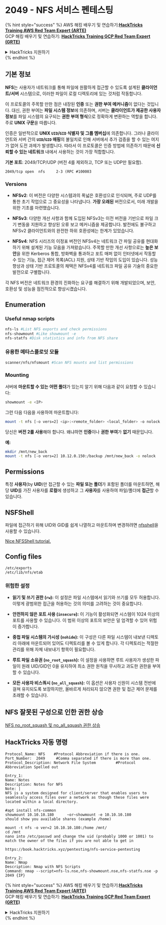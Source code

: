 # 2049 - NFS 서비스 펜테스팅

{% hint style="success" %}
AWS 해킹 배우기 및 연습하기:<img src="/.gitbook/assets/arte.png" alt="" data-size="line">[**HackTricks Training AWS Red Team Expert (ARTE)**](https://training.hacktricks.xyz/courses/arte)<img src="/.gitbook/assets/arte.png" alt="" data-size="line">\
GCP 해킹 배우기 및 연습하기: <img src="/.gitbook/assets/grte.png" alt="" data-size="line">[**HackTricks Training GCP Red Team Expert (GRTE)**<img src="/.gitbook/assets/grte.png" alt="" data-size="line">](https://training.hacktricks.xyz/courses/grte)

<details>

<summary>HackTricks 지원하기</summary>

* [**구독 계획**](https://github.com/sponsors/carlospolop) 확인하기!
* **💬 [**Discord 그룹**](https://discord.gg/hRep4RUj7f) 또는 [**텔레그램 그룹**](https://t.me/peass)에 참여하거나 **Twitter** 🐦 [**@hacktricks\_live**](https://twitter.com/hacktricks\_live)**를 팔로우하세요.**
* **[**HackTricks**](https://github.com/carlospolop/hacktricks) 및 [**HackTricks Cloud**](https://github.com/carlospolop/hacktricks-cloud) 깃허브 리포지토리에 PR을 제출하여 해킹 트릭을 공유하세요.**

</details>
{% endhint %}

## **기본 정보**

**NFS**는 사용자가 네트워크를 통해 파일에 원활하게 접근할 수 있도록 설계된 **클라이언트/서버** 시스템으로, 이러한 파일이 로컬 디렉토리에 있는 것처럼 작동합니다.

이 프로토콜의 주목할 만한 점은 내장된 **인증** 또는 **권한 부여 메커니즘**이 없다는 것입니다. 대신, 권한 부여는 **파일 시스템 정보**에 의존하며, 서버는 **클라이언트가 제공한 사용자 정보**를 파일 시스템의 요구되는 **권한 부여 형식**으로 정확하게 변환하는 역할을 합니다. 주로 **UNIX 구문**을 따릅니다.

인증은 일반적으로 **UNIX `UID`/`GID` 식별자 및 그룹 멤버십**에 의존합니다. 그러나 클라이언트와 서버 간의 **`UID`/`GID` 매핑**의 불일치로 인해 서버에서 추가 검증을 할 수 있는 여지가 없어 도전 과제가 발생합니다. 따라서 이 프로토콜은 인증 방법에 의존하기 때문에 **신뢰할 수 있는 네트워크** 내에서 사용하는 것이 가장 적합합니다.

**기본 포트**: 2049/TCP/UDP (버전 4를 제외하고, TCP 또는 UDP만 필요함).
```
2049/tcp open  nfs     2-3 (RPC #100003
```
### Versions

- **NFSv2**: 이 버전은 다양한 시스템과의 폭넓은 호환성으로 인식되며, 주로 UDP를 통한 초기 작업으로 그 중요성을 나타냅니다. **가장 오래된** 버전으로서, 미래 개발을 위한 기초를 마련했습니다.

- **NFSv3**: 다양한 개선 사항과 함께 도입된 NFSv3는 이전 버전을 기반으로 파일 크기 변동을 지원하고 향상된 오류 보고 메커니즘을 제공합니다. 발전에도 불구하고 NFSv2 클라이언트와의 완전한 하위 호환성에는 한계가 있었습니다.

- **NFSv4**: NFS 시리즈의 이정표 버전인 NFSv4는 네트워크 간 파일 공유를 현대화하기 위해 설계된 기능 모음을 가져왔습니다. 주목할 만한 개선 사항으로는 **높은 보안**을 위한 Kerberos 통합, 방화벽을 통과하고 포트 매퍼 없이 인터넷에서 작동할 수 있는 기능, 접근 제어 목록(ACL) 지원, 상태 기반 작업의 도입이 있습니다. 성능 향상과 상태 기반 프로토콜의 채택은 NFSv4를 네트워크 파일 공유 기술의 중요한 발전으로 구별합니다.

각 NFS 버전은 네트워크 환경의 진화하는 요구를 해결하기 위해 개발되었으며, 보안, 호환성 및 성능을 점진적으로 향상시켰습니다.

## Enumeration

### Useful nmap scripts
```bash
nfs-ls #List NFS exports and check permissions
nfs-showmount #Like showmount -e
nfs-statfs #Disk statistics and info from NFS share
```
### 유용한 메타스플로잇 모듈
```bash
scanner/nfs/nfsmount #Scan NFS mounts and list permissions
```
### Mounting

서버에 **마운트할 수 있는** **어떤 폴더**가 있는지 알기 위해 다음과 같이 요청할 수 있습니다:
```bash
showmount -e <IP>
```
그런 다음 다음을 사용하여 마운트합니다:
```bash
mount -t nfs [-o vers=2] <ip>:<remote_folder> <local_folder> -o nolock
```
당신은 **버전 2를 사용**해야 합니다. 왜냐하면 **인증**이나 **권한 부여**가 **없기** 때문입니다.

**예:**
```bash
mkdir /mnt/new_back
mount -t nfs [-o vers=2] 10.12.0.150:/backup /mnt/new_back -o nolock
```
## Permissions

특정 **사용자**(by **UID**)만 접근할 수 있는 **파일 또는 폴더**가 포함된 폴더를 마운트하면, 해당 **UID**를 가진 사용자를 **로컬**에 생성하고 그 **사용자**를 사용하여 파일/폴더에 **접근**할 수 있습니다.

## NSFShell

파일에 접근하기 위해 UID와 GID를 쉽게 나열하고 마운트하며 변경하려면 [nfsshell](https://github.com/NetDirect/nfsshell)을 사용할 수 있습니다.

[Nice NFSShell tutorial.](https://www.pentestpartners.com/security-blog/using-nfsshell-to-compromise-older-environments/)

## Config files
```
/etc/exports
/etc/lib/nfs/etab
```
### 위험한 설정

- **읽기 및 쓰기 권한 (`rw`):** 이 설정은 파일 시스템에서 읽기와 쓰기를 모두 허용합니다. 이렇게 광범위한 접근을 허용하는 것의 의미를 고려하는 것이 중요합니다.

- **안전하지 않은 포트 사용 (`insecure`):** 이 기능이 활성화되면 시스템이 1024 이상의 포트를 사용할 수 있습니다. 이 범위 이상의 포트의 보안은 덜 엄격할 수 있어 위험이 증가합니다.

- **중첩 파일 시스템의 가시성 (`nohide`):** 이 구성은 다른 파일 시스템이 내보낸 디렉토리 아래에 마운트되어 있어도 디렉토리를 볼 수 있게 합니다. 각 디렉토리는 적절한 관리를 위해 자체 내보내기 항목이 필요합니다.

- **루트 파일 소유권 (`no_root_squash`):** 이 설정을 사용하면 루트 사용자가 생성한 파일이 원래 UID/GID인 0을 유지하여 최소 권한 원칙을 무시하고 과도한 권한을 부여할 수 있습니다.

- **모든 사용자 비스쿼시 (`no_all_squash`):** 이 옵션은 사용자 신원이 시스템 전반에 걸쳐 유지되도록 보장하지만, 올바르게 처리되지 않으면 권한 및 접근 제어 문제를 초래할 수 있습니다.

## NFS 잘못된 구성으로 인한 권한 상승

[NFS no\_root\_squash 및 no\_all\_squash 권한 상승](../linux-hardening/privilege-escalation/nfs-no\_root\_squash-misconfiguration-pe.md)

## HackTricks 자동 명령
```
Protocol_Name: NFS    #Protocol Abbreviation if there is one.
Port_Number:  2049     #Comma separated if there is more than one.
Protocol_Description: Network File System         #Protocol Abbreviation Spelled out

Entry_1:
Name: Notes
Description: Notes for NFS
Note: |
NFS is a system designed for client/server that enables users to seamlessly access files over a network as though these files were located within a local directory.

#apt install nfs-common
showmount 10.10.10.180      ~or~showmount -e 10.10.10.180
should show you available shares (example /home)

mount -t nfs -o ver=2 10.10.10.180:/home /mnt/
cd /mnt
nano into /etc/passwd and change the uid (probably 1000 or 1001) to match the owner of the files if you are not able to get in

https://book.hacktricks.xyz/pentesting/nfs-service-pentesting

Entry_2:
Name: Nmap
Description: Nmap with NFS Scripts
Command: nmap --script=nfs-ls.nse,nfs-showmount.nse,nfs-statfs.nse -p 2049 {IP}
```
{% hint style="success" %}
AWS 해킹 배우기 및 연습하기:<img src="/.gitbook/assets/arte.png" alt="" data-size="line">[**HackTricks Training AWS Red Team Expert (ARTE)**](https://training.hacktricks.xyz/courses/arte)<img src="/.gitbook/assets/arte.png" alt="" data-size="line">\
GCP 해킹 배우기 및 연습하기: <img src="/.gitbook/assets/grte.png" alt="" data-size="line">[**HackTricks Training GCP Red Team Expert (GRTE)**<img src="/.gitbook/assets/grte.png" alt="" data-size="line">](https://training.hacktricks.xyz/courses/grte)

<details>

<summary>HackTricks 지원하기</summary>

* [**구독 계획**](https://github.com/sponsors/carlospolop) 확인하기!
* **💬 [**Discord 그룹**](https://discord.gg/hRep4RUj7f) 또는 [**텔레그램 그룹**](https://t.me/peass)에 참여하거나 **Twitter** 🐦 [**@hacktricks\_live**](https://twitter.com/hacktricks\_live)**를 팔로우하세요.**
* **[**HackTricks**](https://github.com/carlospolop/hacktricks) 및 [**HackTricks Cloud**](https://github.com/carlospolop/hacktricks-cloud) 깃허브 리포지토리에 PR을 제출하여 해킹 트릭을 공유하세요.**

</details>
{% endhint %}
